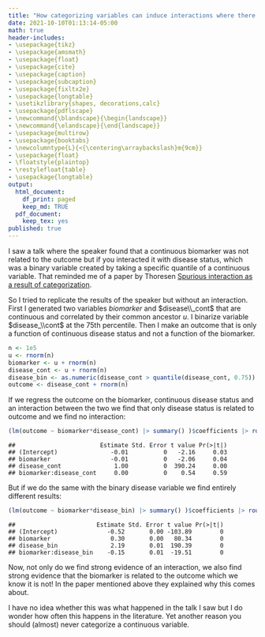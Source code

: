 ```yaml
---
title: "How categorizing variables can induce interactions where there are none"
date: 2021-10-10T01:13:14-05:00
math: true
header-includes:
- \usepackage{tikz}
- \usepackage{amsmath}
- \usepackage{float}
- \usepackage{cite}
- \usepackage{caption}
- \usepackage{subcaption}
- \usepackage{fixltx2e}
- \usepackage{longtable}
- \usetikzlibrary{shapes, decorations,calc}
- \usepackage{pdflscape}
- \newcommand{\blandscape}{\begin{landscape}}
- \newcommand{\elandscape}{\end{landscape}}
- \usepackage{multirow}
- \usepackage{booktabs}
- \newcolumntype{L}{<{\centering\arraybackslash}m{9cm}}
- \usepackage{float}
- \floatstyle{plaintop}
- \restylefloat{table}
- \usepackage{longtable}
output:
  html_document:
    df_print: paged
    keep_md: TRUE
  pdf_document:
    keep_tex: yes
published: true
---
```



I saw a talk where the speaker found that a continuous biomarker was not related to the outcome but if you interacted it with disease status, which was a binary variable created by taking a specific quantile of a continuous variable. That reminded me of a paper by Thoresen [Spurious interaction as a result of categorization](https://bmcmedresmethodol.biomedcentral.com/articles/10.1186/s12874-019-0667-2). 

So I tried to replicate the results of the speaker but without an interaction. First I generated two variables $biomarker$ and $disease\\_cont$ that are continuous and correlated by their common ancestor $u$. I binarize variable $disease_\\cont$ at the 75th percentile. Then I make an outcome that is only a function of continuous disease status and not a function of the biomarker. 


```r
n <- 1e5
u <- rnorm(n)
biomarker <- u + rnorm(n)
disease_cont <- u + rnorm(n)
disease_bin <- as.numeric(disease_cont > quantile(disease_cont, 0.75))
outcome <- disease_cont + rnorm(n)
```

If we regress the outcome on the biomarker, continuous disease status and an interaction between the two we find that only disease status is related to outcome and we find no interaction:


```r
(lm(outcome ~ biomarker*disease_cont) |> summary() )$coefficients |> round(2)
```

```
##                        Estimate Std. Error t value Pr(>|t|)
## (Intercept)               -0.01          0   -2.16     0.03
## biomarker                 -0.01          0   -2.06     0.04
## disease_cont               1.00          0  390.24     0.00
## biomarker:disease_cont     0.00          0    0.54     0.59
```

But if we do the same with the binary disease variable we find entirely different results: 

```r
(lm(outcome ~ biomarker*disease_bin) |> summary() )$coefficients |> round(2)
```

```
##                       Estimate Std. Error t value Pr(>|t|)
## (Intercept)              -0.52       0.00 -103.89        0
## biomarker                 0.30       0.00   80.34        0
## disease_bin               2.19       0.01  190.39        0
## biomarker:disease_bin    -0.15       0.01  -19.51        0
```

Now, not only do we find strong evidence of an interaction, we also find strong evidence that the biomarker is related to the outcome which we know it is not! In the paper mentioned above they explained why this comes about.

I have no idea whether this was what happened in the talk I saw but I do wonder how often this happens in the literature. Yet another reason you should (almost) never categorize a continuous variable.
